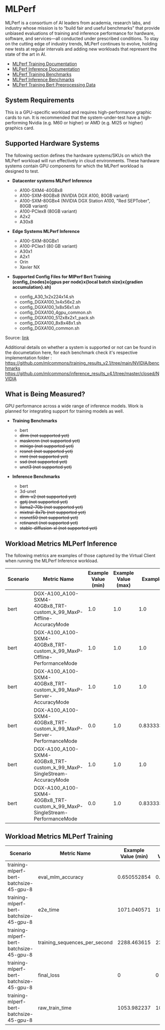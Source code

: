 # MLPerf

MLPerf is a consortium of AI leaders from academia, research labs, and industry whose mission is to “build fair and useful benchmarks” that provide unbiased evaluations of training and inference performance for hardware, software, and services—all conducted under prescribed conditions. To stay on the cutting edge of industry trends, MLPerf continues to evolve, holding new tests at regular intervals and adding new workloads that represent the state of the art in AI.

* [MLPerf Training Documentation](https://github.com/mlcommons/training_results_v2.1/blob/main/MLPerf%E2%84%A2%20Training%20v2.0%20Results%20Discussion.pdf)  
* [MLPerf Inference Documentation](https://github.com/mlcommons/inference_results_v4.1)  
* [MLPerf Training Benchmarks](https://github.com/mlcommons/training_results_v2.1/tree/main/NVIDIA/benchmarks)
* [MLPerf Inference Benchmarks](https://github.com/mlcommons/inference_results_v4.1/tree/master/closed/NVIDIA)
* [MLPerf Training Bert Preprocessing Data](./mlperf-trainining-bert-preprocessing-data.md)

## System Requirements

This is a GPU-specific workload and requires high-performance graphic cards to run. It is recommended that the system-under-test have a high-performing Nvidia (e.g. M60 or higher) or AMD (e.g. MI25 or higher)
graphics card.

## Supported Hardware Systems

The following section defines the hardware systems/SKUs on which the MLPerf workload will run effectively in cloud environments. These hardware systems contain
GPU components for which the MLPerf workload is designed to test.

* **Datacenter systems MLPerf Inference**  
  * A100-SXM4-40GBx8
  * A100-SXM-80GBx8 (NVIDIA DGX A100, 80GB variant)
  * A100-SXM-80GBx4 (NVIDIA DGX Station A100, "Red SEPTober", 80GB variant)
  * A100-PCIex8 (80GB variant)
  * A2x2
  * A30x8

* **Edge Systems MLPerf Inference**
  * A100-SXM-80GBx1
  * A100-PCIex1 (80 GB variant)
  * A30x1
  * A2x1
  * Orin
  * Xavier NX

* **Supported Config Files for MlPerf Bert Training (config_\{nodes}x\{gpus per node}x\{local batch size}x\{gradien accumulation}.sh)**
  * config_A30_1x2x224x14.sh
  * config_DGXA100_1x4x56x2.sh
  * config_DGXA100_1x8x56x1.sh
  * config_DGXA100_4gpu_common.sh
  * config_DGXA100_512x8x2x1_pack.sh
  * config_DGXA100_8x8x48x1.sh
  * config_DGXA100_common.sh

Source: [link](https://github.com/mlcommons/training_results_v2.1/tree/main/NVIDIA/benchmarks/bert/implementations/pytorch-22.09)

Additional details on whether a system is supported or not can be found in the documetation here, 
for each benchmark check it's respective implementation folder :
https://github.com/mlcommons/training_results_v2.1/tree/main/NVIDIA/benchmarks
https://github.com/mlcommons/inference_results_v4.1/tree/master/closed/NVIDIA


## What is Being Measured?

GPU performance across a wide range of inference models. Work is planned for integrating support for training models as well.

* **Training Benchmarks**
  * bert
  * ~~dlrm (not supported yet)~~
  * ~~maskrcnn (not supported yet)~~
  * ~~minigo (not supported yet)~~
  * ~~resnet (not supported yet)~~
  * ~~rnnt (not supported yet)~~
  * ~~ssd (not supported yet)~~
  * ~~unet3 (not supported yet)~~


* **Inference Benchmarks**  
  * bert
  * 3d-unet
  * ~~dlrm-v2 (not supported yet)~~
  * ~~gptj (not supported yet)~~
  * ~~llama2-70b (not supported yet)~~
  * ~~mixtral-8x7b (not supported yet)~~
  * ~~resnet50 (not supported yet)~~
  * ~~retinanet (not supported yet)~~
  * ~~stable-diffusion-xl (not supported yet)~~

## Workload Metrics MLPerf Inference

The following metrics are examples of those captured by the Virtual Client when running the MLPerf Inference workload.

|Scenario | Metric Name  | Example Value (min) | Example Value (max) | Example Value (avg) | Unit |
|---------|--------------|---------------------|---------------------|---------------------|------|
| bert | DGX-A100_A100-SXM4-40GBx8_TRT-custom_k_99_MaxP-Offline-AccuracyMode | 1.0 | 1.0 | 1.0 | PASS/FAIL |
| bert | DGX-A100_A100-SXM4-40GBx8_TRT-custom_k_99_MaxP-Offline-PerformanceMode | 1.0 | 1.0 | 1.0 | VALID/INVALID |
| bert | DGX-A100_A100-SXM4-40GBx8_TRT-custom_k_99_MaxP-Server-AccuracyMode | 1.0 | 1.0 | 1.0 | PASS/FAIL |
| bert | DGX-A100_A100-SXM4-40GBx8_TRT-custom_k_99_MaxP-Server-PerformanceMode | 0.0 | 1.0 | 0.8333333333333334 | VALID/INVALID |
| bert | DGX-A100_A100-SXM4-40GBx8_TRT-custom_k_99_MaxP-SingleStream-AccuracyMode | 1.0 | 1.0 | 1.0 | PASS/FAIL |
| bert | DGX-A100_A100-SXM4-40GBx8_TRT-custom_k_99_MaxP-SingleStream-PerformanceMode | 0.0 | 1.0 | 0.8333333333333334 | VALID/INVALID |

## Workload Metrics MLPerf Training
| Scenario                                | Metric Name                    | Example Value (min)  | Example Value (max) | Example Value (avg) | Unit |
|-----------------------------------------|--------------------------------|----------------------|---------------------|---------------------|------|
| training-mlperf-bert-batchsize-45-gpu-8 | eval_mlm_accuracy                       | 0.650552854          | 0.672552854         | 0.662552854         | %    |
| training-mlperf-bert-batchsize-45-gpu-8 | e2e_time	                     | 1071.040571          | 1078.040571         | 1074.040571         | s    |
| training-mlperf-bert-batchsize-45-gpu-8 | training_sequences_per_second	 | 2288.463615          | 2300.463615         | 2295.463615         |      |
| training-mlperf-bert-batchsize-45-gpu-8 | final_loss	                   | 0	                  | 0                   | 0                   |      |
| training-mlperf-bert-batchsize-45-gpu-8 | raw_train_time	               | 1053.982237          | 1070.982237	        | 1063.982237         | s    |
